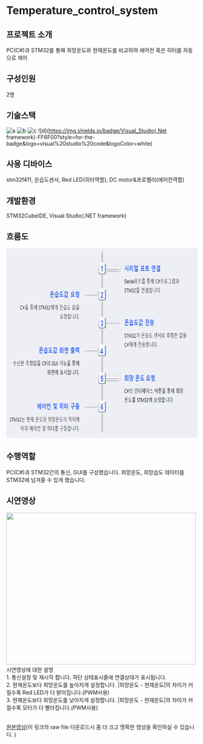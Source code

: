 # Temperature_control_system
## 프로젝트 소개
PC(C#)과 STM32를 통해 희망온도와 현재온도를 비교하여 에어컨 혹은 히터를 자동으로 제어
## 구성인원
2명
## 기술스택
![a](https://img.shields.io/badge/C-00599C?style=for-the-badge&logo=cpp&logoColor=white) ![b](https://img.shields.io/badge/STM32-03234B?style=for-the-badge&logo=stmicroelectronics&logoColor=white) ![c](https://img.shields.io/badge/C#-03234B?style=for-the-badge&logo=C#&logoColor=white) ![d](https://img.shields.io/badge/Visual_Studio(.Net framework)-FF6F00?style=for-the-badge&logo=visual%20studio%20code&logoColor=white) 
## 사용 디바이스
stm32f411, 온습도센서, Red LED(히터역할), DC motor&프로펠러(에어컨역할)
## 개발환경
STM32CubeIDE, Visual Studio(.NET framework)
## 흐름도
<img src="./image_video/temperature_flow.png" width=800 height=500>

## 수행역할
PC(C#)과 STM32간의 통신, GUI를 구성했습니다. 희망온도, 희망습도 데이터를 STM32에 넘겨줄 수 있게 했습니다.


## 시연영상
<img src="./image_video/Tem_Con_Sys.gif" width=500 height=400>
시연영상에 대한 설명<br/>
1. 통신설정 및 재시작 합니다. 하단 상태표시줄에 연결상태가 표시됩니다.<br/>
2. 현재온도보다 희망온도를 높아지게 설정합니다. |희망온도 - 현재온도|의 차이가 커질수록 Red LED가 더 밝아집니다.(PWM사용)<br/>
3. 현재온도보다 희망온도를 낮아지게 설정합니다. |희망온도 - 현재온도|의 차이가 커질수록 모터가 더 빨라집니다.(PWM사용)<br/>
<br/>

[원본영상](https://github.com/BrotherHwan/Temperature_control_system/blob/main/image_video/Tem_Con_Sys.mp4)(이 링크의 raw file 다운로드시 좀 더 크고 명확한 영상을 확인하실 수 있습니다. )

